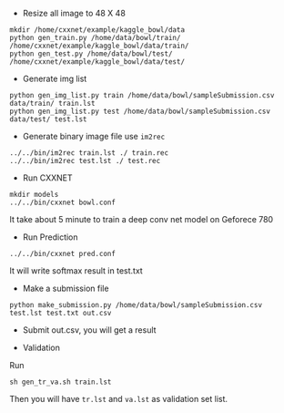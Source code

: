 * Resize all image to 48 X 48
```
mkdir /home/cxxnet/example/kaggle_bowl/data
python gen_train.py /home/data/bowl/train/ /home/cxxnet/example/kaggle_bowl/data/train/
python gen_test.py /home/data/bowl/test/ /home/cxxnet/example/kaggle_bowl/data/test/
```

* Generate img list
```
python gen_img_list.py train /home/data/bowl/sampleSubmission.csv data/train/ train.lst
python gen_img_list.py test /home/data/bowl/sampleSubmission.csv data/test/ test.lst
```

* Generate binary image file use ```im2rec```
```
../../bin/im2rec train.lst ./ train.rec
../../bin/im2rec test.lst ./ test.rec
```

* Run CXXNET
```
mkdir models
../../bin/cxxnet bowl.conf
```
It take about 5 minute to train a deep conv net model on Geforece 780

* Run Prediction
```
../../bin/cxxnet pred.conf
```
It will write softmax result in test.txt

* Make a submission file

```
python make_submission.py /home/data/bowl/sampleSubmission.csv test.lst test.txt out.csv
```

* Submit out.csv, you will get a result

* Validation

Run
```
sh gen_tr_va.sh train.lst
```
Then you will have ```tr.lst``` and ```va.lst``` as validation set list.

